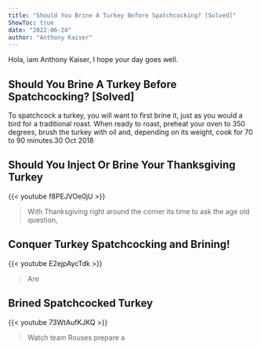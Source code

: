 ```yaml
---
title: "Should You Brine A Turkey Before Spatchcocking? [Solved]"
ShowToc: true 
date: "2022-06-24"
author: "Anthony Kaiser" 
---
```


Hola, iam Anthony Kaiser, I hope your day goes well.
## Should You Brine A Turkey Before Spatchcocking? [Solved]
 To spatchcock a turkey, you will want to first brine it, just as you would a bird for a traditional roast. When ready to roast, preheat your oven to 350 degrees, brush the turkey with oil and, depending on its weight, cook for 70 to 90 minutes.30 Oct 2018

## Should You Inject Or Brine Your Thanksgiving Turkey
{{< youtube f8PEJVOe0jU >}}
>With Thanksgiving right around the corner its time to ask the age old question, 

## Conquer Turkey Spatchcocking and Brining!
{{< youtube E2ejpAycTdk >}}
>Are 

## Brined Spatchcocked Turkey
{{< youtube 73WtAufKJKQ >}}
>Watch team Rouses prepare a 

